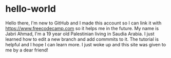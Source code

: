 # hello-world
Hello there, I'm new to GitHub and I made this account so I can link it with https://www.freecodecamp.com so it helps me in the future.
My name is Jabri Ahmad, I'm a 19 year old Palestinian living in Saudia Arabia. 
I just learned how to edit a new branch and add commmits to it. The tutorial is helpful and I hope I can learn more.
I just woke up and this site was given to me by a dear friend!
